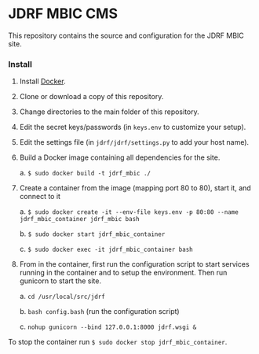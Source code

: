 # JDRF MBIC CMS #

This repository contains the source and configuration for the JDRF MBIC site.

### Install ###

1. Install [Docker](https://www.docker.com/).
2. Clone or download a copy of this repository.
3. Change directories to the main folder of this repository.
4. Edit the secret keys/passwords (in ``keys.env`` to customize your setup).
5. Edit the settings file (in ``jdrf/jdrf/settings.py`` to add your host name).
6. Build a Docker image containing all dependencies for the site.

    a. ``$ sudo docker build -t jdrf_mbic ./``

7. Create a container from the image (mapping port 80 to 80), start it, and connect to it

    a. ``$ sudo docker create -it --env-file keys.env -p 80:80 --name jdrf_mbic_container jdrf_mbic bash``

    b. ``$ sudo docker start jdrf_mbic_container``
    
    c. ``$ sudo docker exec -it jdrf_mbic_container bash``
    
8. From in the container, first run the configuration script to start services running in the container and to setup the environment. Then run gunicorn to start the site.

    a. ``cd /usr/local/src/jdrf``
    
    b. ``bash config.bash`` (run the configuration script)

    c. ``nohup gunicorn --bind 127.0.0.1:8000 jdrf.wsgi &``
    

To stop the container run ``$ sudo docker stop jdrf_mbic_container``.

